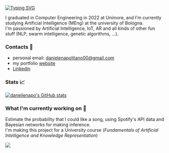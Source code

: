 [![Typing SVG](https://readme-typing-svg.demolab.com?font=Fira+Code&duration=3000&pause=300&color=2ED445&vCenter=true&multiline=true&repeat=false&width=500&height=100&lines=Hi+there+%F0%9F%91%8B;I'm+Daniele+Napolitano;Computer+Engineer+and+M.Sc+AI+student)](https://git.io/typing-svg)

I graduated in Computer Engineering in 2022 at Unimore, and I'm currently studying Artificial Intelligence (MEng) at the university of Bologna. <br>
I'm passioned by Artificial Intelligence, IoT, AR and all kinds of other fun stuff (NLP, swarm intelligence, genetic algorithms, ...).

###  Contacts 📨
* personal email: danielenapolitano00@gmail.com
* my portfolio [website](http://danielenapo.github.io/)
* [Linkedin](https://www.linkedin.com/in/daniele-napolitano-361a13239/)

### Stats 📈

[![daneilenapo's GitHub stats](https://github-readme-stats.vercel.app/api?username=danielenapo&hide=contribs,issues&theme=dark)](https://github.com/anuraghazra/github-readme-stats)
### What I'm currently working on 🔭

Estimate the probability that I could like a song, using Spotify's API data and Bayesian networks for making inference.<br>
I'm making this project for a University course (<i>Fundamentals of Artificial Intelligence and Knowledge Representation</i>)

<!--<p align="center">!-->
 <a href="https://github.com/danielenapo/Bayesify">
  <img align="center" src="https://github-readme-stats.vercel.app/api/pin/?username=danielenapo&repo=Bayesify&theme=dark" />
 </a>
<!--</p>!-->




